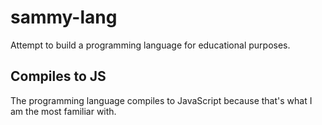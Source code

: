 # sammy-lang

Attempt to build a programming language for educational purposes.

## Compiles to JS

The programming language compiles to JavaScript because that's what I am the most familiar with.
